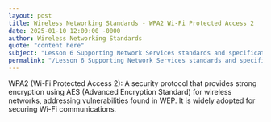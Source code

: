 ```yaml
---
layout: post
title: Wireless Networking Standards - WPA2 Wi-Fi Protected Access 2
date: 2025-01-10 12:00:00 -0000
author: Wireless Networking Standards
quote: "content here"
subject: "Lesson 6 Supporting Network Services standards and specifications"
permalink: "/Lesson 6 Supporting Network Services standards and specifications/Wireless Networking Standards/Wireless Networking Standards - WPA2 Wi-Fi Protected Access 2"
---
```


WPA2 (Wi-Fi Protected Access 2): A security protocol that provides strong encryption using AES (Advanced Encryption Standard) for wireless networks, addressing vulnerabilities found in WEP. It is widely adopted for securing Wi-Fi communications.
